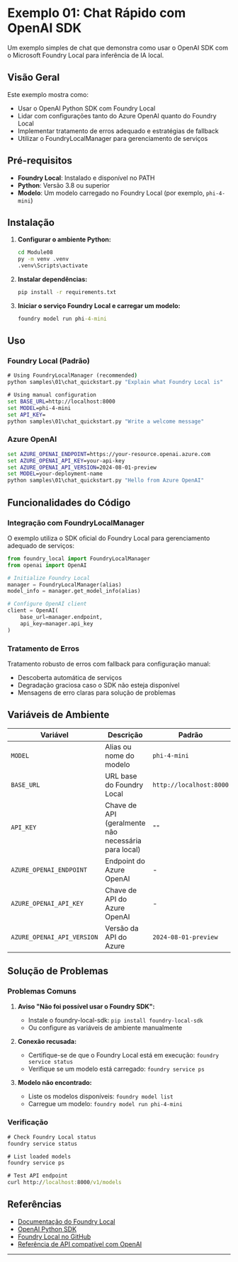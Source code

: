 <!--
CO_OP_TRANSLATOR_METADATA:
{
  "original_hash": "fb649a75048715165e76e20b366620a9",
  "translation_date": "2025-09-24T21:19:31+00:00",
  "source_file": "Module08/samples/01/README.md",
  "language_code": "br"
}
-->
# Exemplo 01: Chat Rápido com OpenAI SDK

Um exemplo simples de chat que demonstra como usar o OpenAI SDK com o Microsoft Foundry Local para inferência de IA local.

## Visão Geral

Este exemplo mostra como:
- Usar o OpenAI Python SDK com Foundry Local
- Lidar com configurações tanto do Azure OpenAI quanto do Foundry Local
- Implementar tratamento de erros adequado e estratégias de fallback
- Utilizar o FoundryLocalManager para gerenciamento de serviços

## Pré-requisitos

- **Foundry Local**: Instalado e disponível no PATH
- **Python**: Versão 3.8 ou superior
- **Modelo**: Um modelo carregado no Foundry Local (por exemplo, `phi-4-mini`)

## Instalação

1. **Configurar o ambiente Python:**
   ```cmd
   cd Module08
   py -m venv .venv
   .venv\Scripts\activate
   ```

2. **Instalar dependências:**
   ```cmd
   pip install -r requirements.txt
   ```

3. **Iniciar o serviço Foundry Local e carregar um modelo:**
   ```cmd
   foundry model run phi-4-mini
   ```


## Uso

### Foundry Local (Padrão)

```cmd
# Using FoundryLocalManager (recommended)
python samples\01\chat_quickstart.py "Explain what Foundry Local is"

# Using manual configuration
set BASE_URL=http://localhost:8000
set MODEL=phi-4-mini
set API_KEY=
python samples\01\chat_quickstart.py "Write a welcome message"
```

### Azure OpenAI

```cmd
set AZURE_OPENAI_ENDPOINT=https://your-resource.openai.azure.com
set AZURE_OPENAI_API_KEY=your-api-key
set AZURE_OPENAI_API_VERSION=2024-08-01-preview
set MODEL=your-deployment-name
python samples\01\chat_quickstart.py "Hello from Azure OpenAI"
```


## Funcionalidades do Código

### Integração com FoundryLocalManager

O exemplo utiliza o SDK oficial do Foundry Local para gerenciamento adequado de serviços:

```python
from foundry_local import FoundryLocalManager
from openai import OpenAI

# Initialize Foundry Local
manager = FoundryLocalManager(alias)
model_info = manager.get_model_info(alias)

# Configure OpenAI client
client = OpenAI(
    base_url=manager.endpoint,
    api_key=manager.api_key
)
```


### Tratamento de Erros

Tratamento robusto de erros com fallback para configuração manual:
- Descoberta automática de serviços
- Degradação graciosa caso o SDK não esteja disponível
- Mensagens de erro claras para solução de problemas

## Variáveis de Ambiente

| Variável | Descrição | Padrão | Obrigatório |
|----------|-------------|---------|----------|
| `MODEL` | Alias ou nome do modelo | `phi-4-mini` | Não |
| `BASE_URL` | URL base do Foundry Local | `http://localhost:8000` | Não |
| `API_KEY` | Chave de API (geralmente não necessária para local) | `""` | Não |
| `AZURE_OPENAI_ENDPOINT` | Endpoint do Azure OpenAI | - | Para Azure |
| `AZURE_OPENAI_API_KEY` | Chave de API do Azure OpenAI | - | Para Azure |
| `AZURE_OPENAI_API_VERSION` | Versão da API do Azure | `2024-08-01-preview` | Não |

## Solução de Problemas

### Problemas Comuns

1. **Aviso "Não foi possível usar o Foundry SDK":**
   - Instale o foundry-local-sdk: `pip install foundry-local-sdk`
   - Ou configure as variáveis de ambiente manualmente

2. **Conexão recusada:**
   - Certifique-se de que o Foundry Local está em execução: `foundry service status`
   - Verifique se um modelo está carregado: `foundry service ps`

3. **Modelo não encontrado:**
   - Liste os modelos disponíveis: `foundry model list`
   - Carregue um modelo: `foundry model run phi-4-mini`

### Verificação

```cmd
# Check Foundry Local status
foundry service status

# List loaded models
foundry service ps

# Test API endpoint
curl http://localhost:8000/v1/models
```


## Referências

- [Documentação do Foundry Local](https://learn.microsoft.com/azure/ai-foundry/foundry-local/)
- [OpenAI Python SDK](https://github.com/openai/openai-python)
- [Foundry Local no GitHub](https://github.com/microsoft/Foundry-Local)
- [Referência de API compatível com OpenAI](https://learn.microsoft.com/azure/ai-foundry/foundry-local/how-to/how-to-integrate-with-inference-sdks)

---

